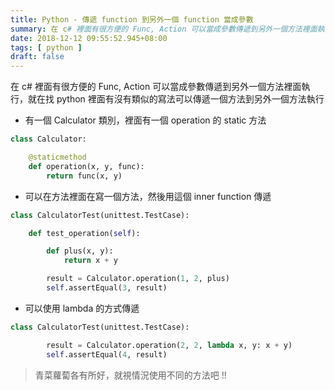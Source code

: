 ```yaml
---
title: Python - 傳遞 function 到另外一個 function 當成參數
summary: 在 c# 裡面有很方便的 Func, Action 可以當成參數傳遞到另外一個方法裡面執行，就在找 python 裡面有沒有類似的寫法可以傳遞一個方法到另外一個方法執行
date: 2018-12-12 09:55:52.945+08:00
tags: [ python ]
draft: false
---
```


在 c# 裡面有很方便的 Func, Action 可以當成參數傳遞到另外一個方法裡面執行，就在找 python 裡面有沒有類似的寫法可以傳遞一個方法到另外一個方法執行

- 有一個 Calculator  類別，裡面有一個 operation 的 static 方法

```python
class Calculator:

    @staticmethod
    def operation(x, y, func):
        return func(x, y)
```

- 可以在方法裡面在寫一個方法，然後用這個 inner function 傳遞

```python
class CalculatorTest(unittest.TestCase):

    def test_operation(self):

        def plus(x, y):
            return x + y

        result = Calculator.operation(1, 2, plus)
        self.assertEqual(3, result)
```

- 可以使用 lambda 的方式傳遞

```python
class CalculatorTest(unittest.TestCase):

        result = Calculator.operation(2, 2, lambda x, y: x + y)
        self.assertEqual(4, result)
```

> 青菜蘿蔔各有所好，就視情況使用不同的方法吧 !!